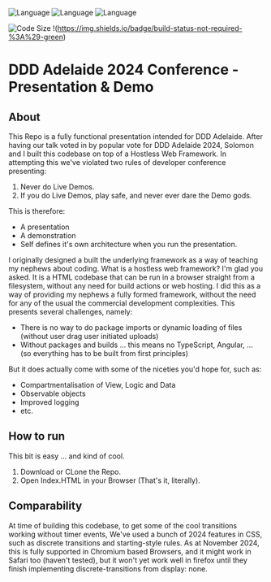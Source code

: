 ![Language](https://img.shields.io/badge/HTML-5%2B-E34F26.svg?logo=html5) ![Language](https://img.shields.io/badge/CSS3-2024%2B-1572B6.svg?logo=css3) ![Language](https://img.shields.io/badge/JavaScript-ES2023%2B-F7DF1E.svg?logo=javascript) 

![Code Size](https://shields.io/github/languages/code-size/LucaGnezda/DDDAdelaide2024PresoDemo) !(https://img.shields.io/badge/build-status-not-required-%3A%29-green)

# DDD Adelaide 2024 Conference - Presentation & Demo
## About
This Repo is a fully functional presentation intended for DDD Adelaide. After having our talk voted in by popular vote for DDD Adelaide 2024, Solomon and I built this codebase on top of a Hostless Web Framework. In attempting this we've violated two rules of developer conference presenting:
1. Never do Live Demos.
2. If you do Live Demos, play safe, and never ever dare the Demo gods.
 
This is therefore:
- A presentation
- A demonstration
- Self defines it's own architecture when you run the presentation.  

I originally designed a built the underlying framework as a way of teaching my nephews about coding. What is a hostless web framework? I'm glad you asked. It is a HTML codebase that can be run in a browser straight from a filesystem, without any need for build actions or web hosting. I did this as a way of providing my nephews a fully formed framework, without the need for any of the usual the commercial development complexities. This presents several challenges, namely:
- There is no way to do package imports or dynamic loading of files (without user drag user initiated uploads)
- Without packages and builds ... this means no TypeScript, Angular, ... (so everything has to be built from first principles)

But it does actually come with some of the niceties you'd hope for, such as:
- Compartmentalisation of View, Logic and Data
- Observable objects
- Improved logging
- etc.

## How to run
This bit is easy ... and kind of cool.
1. Download or CLone the Repo.
2. Open Index.HTML in your Browser (That's it, literally).

## Comparability
At time of building this codebase, to get some of the cool transitions working without timer events, We've used a bunch of 2024 features in CSS, such as discrete transitions and starting-style rules. As at November 2024, this is fully supported in Chromium based Browsers, and it might work in Safari too (haven't tested), but it won't yet work well in firefox until they finish implementing discrete-transitions from display: none.